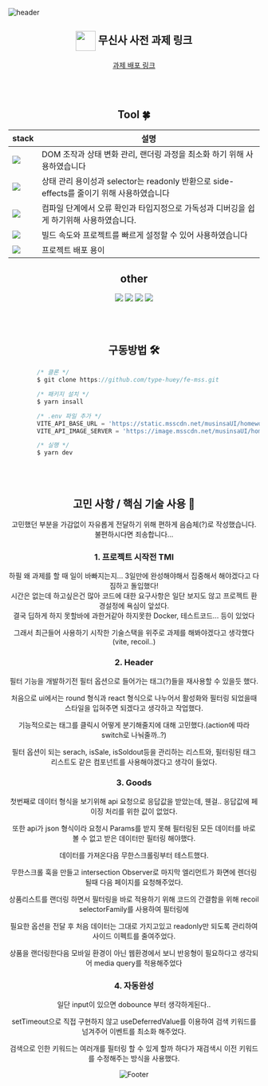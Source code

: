 <!-- 헤더 -->

![header](https://capsule-render.vercel.app/api?type=slice&color=auto&height=200&section=header&text=MUSINSA&desc=FE%20과제&fontSize=60&rotate=14&fontAlignY=25&fontAlign=75&descAlignY=43&descAlign=80&&animation=twinkling)

<div align=center>

## <img align="center" width="40" src="https://user-images.githubusercontent.com/75469131/213887734-1f8f0fb6-4395-4aa6-b828-3b44b96d8f0f.gif" /> 무신사 사전 과제 링크

[과제 배포 링크](https://frabjous-dodol-73a16b.netlify.app/)

<br/><br/>

## Tool :four_leaf_clover:

| stack                                                                                                  | 설명                                                                                      |
| ------------------------------------------------------------------------------------------------------ | ----------------------------------------------------------------------------------------- |
| <img src="https://img.shields.io/badge/React-0099E5?style=flat&logo=React&logoColor=white"/>           | DOM 조작과 상태 변화 관리, 랜더링 과정을 최소화 하기 위해 사용하였습니다                  |
| <img src="https://img.shields.io/badge/Recoil-003791?style=flat&logo=Atom&logoColor=white"/>           | 상태 관리 용이성과 selector는 readonly 반환으로 side-effects를 줄이기 위해 사용하였습니다 |
| <img src="https://img.shields.io/badge/TypeScript-3178C6?style=flat&logo=TypeScript&logoColor=white"/> | 컴파일 단계에서 오류 확인과 타입지정으로 가독성과 디버깅을 쉽게 하기위해 사용하였습니다.  |
| <img src="https://img.shields.io/badge/Vite-646CFF?style=flat&logo=Vite&logoColor=white"/>             | 빌드 속도와 프로젝트를 빠르게 설정할 수 있어 사용하였습니다                               |
| <img src="https://img.shields.io/badge/Netlify-00C7B7?style=flat&logo=Netlify&logoColor=white"/>       | 프로젝트 배포 용이                                                                        |

## other

<img src="https://img.shields.io/badge/styled components-DB7093?style=flat&logo=styled-components&logoColor=white"/>
<img src="https://img.shields.io/badge/GitHub-181717?style=flat&logo=GitHub&logoColor=white" />
<img src="https://img.shields.io/badge/Axios-5A29E4?style=flat&logo=Axios&logoColor=white"/>
<img src="https://img.shields.io/badge/Sass-CC6699?style=flat&logo=Sass&logoColor=white"/>

<br/><br/>

## 구동방법 🛠

<div align=left>

```javascript
        /* 클론 */
        $ git clone https://github.com/type-huey/fe-mss.git

        /* 패키지 설치 */
        $ yarn insall

        /* .env 파일 추가 */
        VITE_API_BASE_URL = 'https://static.msscdn.net/musinsaUI/homework'
        VITE_API_IMAGE_SERVER = 'https://image.msscdn.net/musinsaUI/homework'

        /* 실행 */
        $ yarn dev
```

</div>

 <br/>
 <br/>

## 고민 사항 / 핵심 기술 사용 🤔

고민했던 부분을 가감없이 자유롭게 전달하기 위해 편하게 음슴체(?)로 작성했습니다. 불편하시다면 죄송합니다...

### 1. 프로젝트 시작전 TMI

하필 왜 과제를 할 때 일이 바빠지는지... 3일만에 완성해야해서 집중해서 해야겠다고 다짐하고 돌입했다! <br/>
시간은 없는데 하고싶은건 많아 코드에 대한 요구사항은 일단 보지도 않고 프로젝트 환경설정에 욕심이 앞섰다. <br/>
결국 딥하게 하지 못할바에 과한거같아 하지못한 Docker, 테스트코드... 등이 있었다 <br/>

그래서 최근들어 사용하기 시작한 기술스택을 위주로 과제를 해봐야겠다고 생각했다 (vite, recoil..) <br/>

### 2. Header

필터 기능을 개발하기전 필터 옵션으로 들어가는 태그(?)들을 재사용할 수 있을듯 했다.<br/>

처음으로 ui에서는 round 형식과 react 형식으로 나누어서 활성화와 필터링 되었을때 스타일을 입혀주면 되겠다고 생각하고 작업했다.<br/>

기능적으로는 태그를 클릭시 어떻게 분기해줄지에 대해 고민했다.(action에 따라 switch로 나눠줄까..?)<br/>

필터 옵션이 되는 serach, isSale, isSoldout등을 관리하는 리스트와, 필터링된 태그 리스트도 같은 컴포넌트를 사용해야겠다고 생각이 들었다.<br/>

### 3. Goods

첫번째로 데이터 형식을 보기위해 api 요청으로 응답값을 받았는데, 웬걸.. 응답값에 페이징 처리를 위한 값이 없었다. <br/>

또한 api가 json 형식이라 요청시 Params를 받지 못해 필터링된 모든 데이터를 바로 볼 수 없고 받은 데이터만 필터링 해야했다. <br/>

데이터를 가져온다음 무한스크롤링부터 테스트했다. <br/>

무한스크롤 훅을 만들고 intersection Observer로 마지막 엘리먼트가 화면에 렌더링 될때 다음 페이지를 요청해주었다.<br/>

상품리스트를 랜더링 하면서 필터링을 바로 적용하기 위해 코드의 간결함을 위해 recoil selectorFamily를 사용하여 필터링에 <br/>

필요한 옵션을 전달 후 처음 데이터는 그대로 가지고있고 readonly만 되도록 관리하여 사이드 이펙트를 줄여주었다. <br/>

상품을 랜더링한다음 모바일 환경이 아닌 웹환경에서 보니 반응형이 필요하다고 생각되어 media query를 적용해주었다 <br/>

### 4. 자동완성

일단 input이 있으면 dobounce 부터 생각하게된다.. <br/>

setTimeout으로 직접 구현하지 않고 useDeferredValue를 이용하여 검색 키워드를 넘겨주어 이벤트를 최소화 해주었다. <br/>

검색으로 인한 키워드는 여러개를 필터링 할 수 있게 할까 하다가 재검색시 이전 키워드를 수정해주는 방식을 사용했다.<br/>

![Footer](https://capsule-render.vercel.app/api?type=waving&color=auto&height=200&section=footer)
